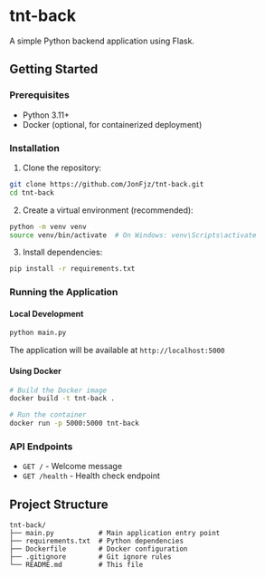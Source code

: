# tnt-back

A simple Python backend application using Flask.

## Getting Started

### Prerequisites
- Python 3.11+
- Docker (optional, for containerized deployment)

### Installation

1. Clone the repository:
```bash
git clone https://github.com/JonFjz/tnt-back.git
cd tnt-back
```

2. Create a virtual environment (recommended):
```bash
python -m venv venv
source venv/bin/activate  # On Windows: venv\Scripts\activate
```

3. Install dependencies:
```bash
pip install -r requirements.txt
```

### Running the Application

#### Local Development
```bash
python main.py
```

The application will be available at `http://localhost:5000`

#### Using Docker
```bash
# Build the Docker image
docker build -t tnt-back .

# Run the container
docker run -p 5000:5000 tnt-back
```

### API Endpoints

- `GET /` - Welcome message
- `GET /health` - Health check endpoint

## Project Structure

```
tnt-back/
├── main.py           # Main application entry point
├── requirements.txt  # Python dependencies
├── Dockerfile        # Docker configuration
├── .gitignore        # Git ignore rules
└── README.md         # This file
```